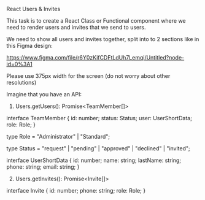 React Users & Invites 

This task is to create a React Class or Functional component where we need to render users and invites that we send to users.

We need to show all users and invites together, split into to 2 sections like in this Figma design:

https://www.figma.com/file/r6Y0zKifCDFtLdUh7Lemqi/Untitled?node-id=0%3A1

Please use 375px width for the screen (do not worry about other resolutions)

Imagine that you have an API:

1) Users.getUsers(): Promise<TeamMember[]>

interface TeamMember {
    id: number;
    status: Status;
    user: UserShortData;
    role: Role;
}

type Role = "Administrator" | "Standard";

type Status = "request" | "pending" | "approved" | "declined" | "invited";

interface UserShortData {
    id: number;
    name: string;
    lastName: string;
    phone: string;
    email: string;
}

2) Users.getInvites(): Promise<Invite[]>

interface Invite {
    id: number;
    phone: string;
    role: Role;
}
